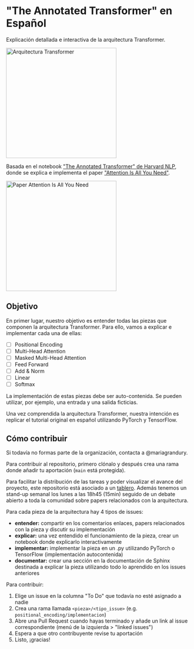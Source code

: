 # "The Annotated Transformer" en Español

Explicación detallada e interactiva de la arquitectura Transformer.

<img src="http://nlp.seas.harvard.edu/images/the-annotated-transformer_14_0.png" alt="Arquitectura Transformer" width="300"/>

Basada en el notebook
["The Annotated Transformer" de Harvard NLP](https://nlp.seas.harvard.edu/2018/04/03/attention.html),
donde se explica e implementa el paper ["Attention Is All You Need"](https://export.arxiv.org/abs/1706.03762).

<img src="https://nlp.seas.harvard.edu/images/the-annotated-transformer_0_0.png" alt="Paper Attention Is All You Need" width="300"/>

## Objetivo
En primer lugar, nuestro objetivo es entender todas las piezas que componen la arquitectura
Transformer. Para ello, vamos a explicar e implementar cada una de ellas:

- [ ] Positional Encoding
- [ ] Multi-Head Attention
- [ ] Masked Multi-Head Attention
- [ ] Feed Forward
- [ ] Add & Norm
- [ ] Linear
- [ ] Softmax

La implementación de estas piezas debe ser auto-contenida. Se pueden utilizar, por ejemplo, una
entrada y una salida ficticias. 

Una vez comprendida la arquitectura Transformer, nuestra intención es replicar el tutorial original
en español utilizando PyTorch y TensorFlow.

## Cómo contribuir
Si todavía no formas parte de la organización, contacta a @mariagrandury.

Para contribuir al repositorio, primero clónalo y después crea una rama donde añadir tu aportación
(`main` está protegida).

Para facilitar la distribución de las tareas y poder visualizar el avance del proyecto, este
repositorio está asociado a un
[tablero](https://github.com/nlp-en-es/the-annotated-transformer/projects/1). Además tenemos un
stand-up semanal los lunes a las 18h45 (15min) seguido de un debate abierto a toda la comunidad
sobre papers relacionados con la arquitectura.

Para cada pieza de la arquitectura hay 4 tipos de issues:
- **entender:** compartir en los comentarios enlaces, papers relacionados con la pieza y discutir
  su implementación
- **explicar:** una vez entendido el funcionamiento de la pieza, crear un notebook donde explicarlo
  interactivamente
- **implementar:** implementar la pieza en un .py utilizando PyTorch o TensorFlow (implementación autocontenida)
- **documentar:** crear una sección en la documentación de Sphinx destinada a explicar la pieza
  utilizando todo lo aprendido en los issues anteriores

Para contribuir:
1. Elige un issue en la columna "To Do" que todavía no esté asignado a nadie
2. Crea una rama llamada `<pieza>/<tipo_issue>`
(e.g. `positional_encoding/implementacion`)
3. Abre una Pull Request cuando hayas terminado y añade un link al issue correspondiente (menú de
   la izquierda > "linked issues")
4. Espera a que otro contribuyente revise tu aportación
5. Listo, ¡gracias!
